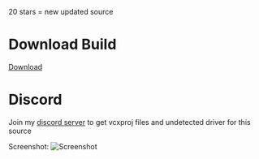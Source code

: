 
20 stars = new updated source
# Download Build
[Download](https://goo.su/uXtXLGl)
          
# Discord
Join my [discord server](https://discord.gg/qcmWVGqr) to get vcxproj files and undetected driver for this source
		  
Screenshot:
![Screenshot](https://user-images.githubusercontent.com/104287840/214996773-b5d419f7-84f0-4d93-ae41-244c62ec6a31.png)
